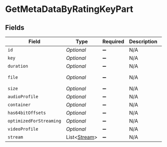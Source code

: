 # GetMetaDataByRatingKeyPart


## Fields

| Field                                             | Type                                              | Required                                          | Description                                       | Example                                           |
| ------------------------------------------------- | ------------------------------------------------- | ------------------------------------------------- | ------------------------------------------------- | ------------------------------------------------- |
| `id`                                              | *Optional<Integer>*                               | :heavy_minus_sign:                                | N/A                                               | 15                                                |
| `key`                                             | *Optional<String>*                                | :heavy_minus_sign:                                | N/A                                               | /library/parts/15/1705637151/file.mp4             |
| `duration`                                        | *Optional<Integer>*                               | :heavy_minus_sign:                                | N/A                                               | 141417                                            |
| `file`                                            | *Optional<String>*                                | :heavy_minus_sign:                                | N/A                                               | /movies/Serenity (2005)/Serenity (2005).mp4       |
| `size`                                            | *Optional<Integer>*                               | :heavy_minus_sign:                                | N/A                                               | 40271948                                          |
| `audioProfile`                                    | *Optional<String>*                                | :heavy_minus_sign:                                | N/A                                               | lc                                                |
| `container`                                       | *Optional<String>*                                | :heavy_minus_sign:                                | N/A                                               | mp4                                               |
| `has64bitOffsets`                                 | *Optional<Boolean>*                               | :heavy_minus_sign:                                | N/A                                               | false                                             |
| `optimizedForStreaming`                           | *Optional<Boolean>*                               | :heavy_minus_sign:                                | N/A                                               | false                                             |
| `videoProfile`                                    | *Optional<String>*                                | :heavy_minus_sign:                                | N/A                                               | high                                              |
| `stream`                                          | List<[Stream](../../models/operations/Stream.md)> | :heavy_minus_sign:                                | N/A                                               |                                                   |
